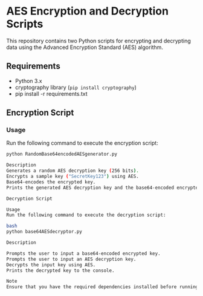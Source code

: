 # AES Encryption and Decryption Scripts

This repository contains two Python scripts for encrypting and decrypting data using the Advanced Encryption Standard (AES) algorithm.

## Requirements

- Python 3.x
- cryptography library (`pip install cryptography`)
- pip install -r requirements.txt

## Encryption Script

### Usage
Run the following command to execute the encryption script:
```bash
python RandomBase64encodedAESgenerator.py

Description
Generates a random AES decryption key (256 bits).
Encrypts a sample key ("SecretKey123") using AES.
Base64-encodes the encrypted key.
Prints the generated AES decryption key and the base64-encoded encrypted key to the console.

Decryption Script

Usage
Run the following command to execute the decryption script:

bash
python base64AESdecryptor.py

Description

Prompts the user to input a base64-encoded encrypted key.
Prompts the user to input an AES decryption key.
Decrypts the input key using AES.
Prints the decrypted key to the console.

Note
Ensure that you have the required dependencies installed before running the scripts.

